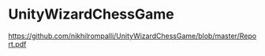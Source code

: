 # UnityWizardChessGame

https://github.com/nikhilrompalli/UnityWizardChessGame/blob/master/Report.pdf
